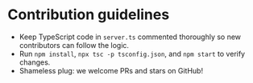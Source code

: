 # Contribution guidelines

- Keep TypeScript code in `server.ts` commented thoroughly so new contributors can follow the logic.
- Run `npm install`, `npx tsc -p tsconfig.json`, and `npm start` to verify changes.
- Shameless plug: we welcome PRs and stars on GitHub!
